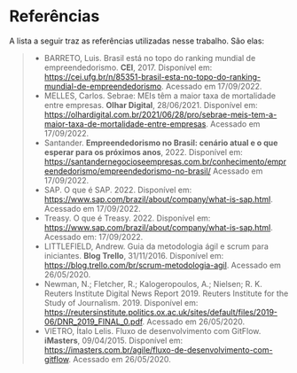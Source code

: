 # Referências

A lista a seguir traz as referências utilizadas nesse trabalho. São elas: 
> - BARRETO, Luis. Brasil está no topo do ranking mundial de empreendedorismo. **CEI**, 2017. Disponível em: https://cei.ufg.br/n/85351-brasil-esta-no-topo-do-ranking-mundial-de-empreendedorismo. Acessado em 17/09/2022. 
> - MELLES, Carlos. Sebrae: MEIs têm a maior taxa de mortalidade entre empresas. **Olhar Digital**, 28/06/2021. Disponível em: https://olhardigital.com.br/2021/06/28/pro/sebrae-meis-tem-a-maior-taxa-de-mortalidade-entre-empresas. Acessado em 17/09/2022.
> - Santander. **Empreendedorismo no Brasil: cenário atual e o que esperar para os próximos anos**, 2022. Disponível em: https://santandernegocioseempresas.com.br/conhecimento/empreendedorismo/empreendedorismo-no-brasil/ Acessado em 17/09/2022.   
> - SAP. O que é SAP. 2022. Disponível em:  https://www.sap.com/brazil/about/company/what-is-sap.html. Acessado em 17/09/2022.
> - Treasy. O que é Treasy. 2022. Disponível em: https://www.sap.com/brazil/about/company/what-is-sap.html. Acessado em: 17/09/2022.
> - LITTLEFIELD, Andrew. Guia da metodologia ágil e scrum para iniciantes. **Blog Trello**, 31/11/2016. Disponível em: https://blog.trello.com/br/scrum-metodologia-agil. Acessado em 26/05/2020.
> - Newman, N.; Fletcher, R.; Kalogeropoulos, A.; Nielsen; R. K. Reuters Institute Digital News Report 2019.  Reuters Institute for the Study of Journalism. 2019.
    Disponível em: https://reutersinstitute.politics.ox.ac.uk/sites/default/files/2019-06/DNR_2019_FINAL_0.pdf. Acessado em 26/05/2020.
> - VIETRO, Ítalo Lelis. Fluxo de desenvolvimento com GitFlow. **iMasters**, 09/04/2015. Disponível em: https://imasters.com.br/agile/fluxo-de-desenvolvimento-com-gitflow. Acessado em 26/05/2020.



